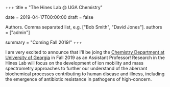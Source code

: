 +++ 
title = "The Hines Lab @ UGA Chemistry"

date = 2019-04-17T00:00:00 draft = false

Authors. Comma separated list, e.g. ["Bob Smith", "David Jones"].
authors = ["admin"]

summary = "Coming Fall 2019!" 
+++

I am very excited to announce that I'll be joing the <a href="https://www.chem.uga.edu/" target="_blank">Chemistry Department at University of Georgia</a> in Fall 2019 as an Assistant Professor! Research in the Hines Lab will focus on the development of ion mobility and mass spectrometry approaches to further our understand of the aberrant biochemical processes contributing to human disease and illness, including the emergence of antibiotic resistance in pathogens of high-concern.
